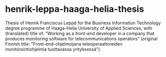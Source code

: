 # henrik-leppa-haaga-helia-thesis
Thesis of Henrik Franciscus Leppä for the Business Information Technology degree programme of Haaga-Helia University of Applied Sciences, with (translated) title of: "Working as a front-end developer in a company that produces monitoring software for telecommunications operators" (original Finnish title: "Front-end-ohjelmoijana teleoperaattoreiden monitorointiohjelmia tuottavassa yrityksessä").
